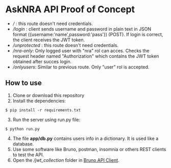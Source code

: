 # AskNRA API Proof of Concept
* */* : this route doesn't need credentials.
* */login* : client sends username and password in plain text in JSON format ({username:'name',password:'pass'}) (POST). If login is correct, the client receives the JWT token.
* */unprotected* : this route doesn't need credentials.
* */nra-only*: Only logged user with "nra" rol can acces. Checks the request header named "Authorization" which contains the JWT token obtained after succes login.
* */onlyusers*: Similar to previous route. Only "user" rol is accepted.

## How to use
1. Clone or download this repository
2. Install the dependencies:
```
$ pip install -r requirements.txt
```
3. Run the server using run.py file:
```
$ python run.py
```
4. The file **app/db.py** contains users info in a dictionary. It is used like a database.
5. Use some software like Bruno, postman, insomnia or others REST clients to test the API.
6. Open the */jwt_collection* folder in [Bruno API Client](https://www.usebruno.com/).